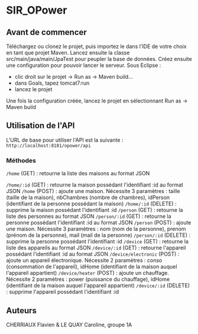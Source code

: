 # SIR_OPower

## Avant de commencer
Téléchargez ou clonez le projet, puis importez le dans l'IDE de votre choix en tant que projet Maven. Lancez ensuite la classe src/main/java/main/JpaTest pour peupler la base de données. Créez ensuite une configuration pour pouvoir lancer le serveur. Sous Eclipse :
- clic droit sur le projet -> Run as -> Maven build...
- dans Goals, tapez tomcat7:run
- lancez le projet

Une fois la configuration créée, lancez le projet en sélectionnant Run as -> Maven build

## Utilisation de l'API
L'URL de base pour utiliser l'API est la suivante : ``` http://localhost:8181/opower/api ```

### Méthodes
``` /home ``` (GET) : retourne la liste des maisons au format JSON

``` /home/:id ``` (GET) : retourne la maison possédant l'identifiant :id au format JSON
``` /home ``` (POST) : ajoute une maison. Nécessite 3 paramètres : taille (taille de la maison), nbChambres (nombre de chambres), idPerson (identifiant de la personne possédant la maison)
``` /home/:id ``` (DELETE) : supprime la maison possédant l'identifiant :id
``` /person ``` (GET) : retourne la liste des personnes au format JSON
``` /person/:id ``` (GET) : retourne la personne possédant l'identifiant :id au format JSON
``` /person ``` (POST) : ajoute une maison. Nécessite 3 paramètres : nom (nom de la personne), prenom (prénom de la personne), mail (mail de la personne)
``` /person/:id ``` (DELETE) : supprime la personne possédant l'identifiant :id
``` /device ``` (GET) : retourne la liste des appareils au format JSON
``` /device/:id ``` (GET) : retourne l'appareil possédant l'identifiant :id au format JSON
``` /device/electronic ``` (POST) : ajoute un appareil électronique. Nécessite 2 paramètres : conso (consommation de l'appareil), idHome (identifiant de la maison auquel l'appareil appartient)
``` /device/heater ``` (POST) : ajoute un chauffage. Nécessite 2 paramètres : power (puissance du chauffage), idHome (identifiant de la maison auquel l'appareil appartient)
``` /device/:id ``` (DELETE) : supprime l'appareil possédant l'identifiant :id

## Auteurs
CHERRIAUX Flavien & LE QUAY Caroline, groupe 1A